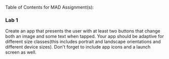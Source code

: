 Table of Contents for MAD Assignment(s):

### Lab 1
Create an app that presents the user with at least two buttons that change both an image and some text when tapped. Your app should be adaptive for different size classes(this includes portrait and landscape orientations and different device sizes). Don't forget to include app icons and a launch screen as well.
